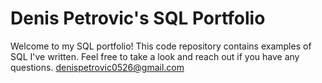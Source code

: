 # Denis Petrovic's SQL Portfolio

Welcome to my SQL portfolio! This code repository contains examples of SQL I've written. Feel free to take a look and reach out if you have any questions.
denispetrovic0526@gmail.com
